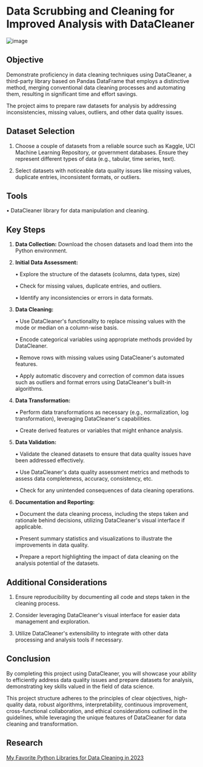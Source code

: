 # Data Scrubbing and Cleaning for Improved Analysis with DataCleaner

![image](https://github.com/westrany/Data-Scrubbing-and-Cleaning-for-Improved-Analysis-with-Python/assets/69496007/8b8c009c-dcb5-4c1e-bcb8-cc3821423902)

## Objective  

Demonstrate proficiency in data cleaning techniques using DataCleaner, a third-party library based on Pandas DataFrame that employs a distinctive method, merging conventional data cleaning processes and automating them, resulting in significant time and effort savings.  

The project aims to prepare raw datasets for analysis by addressing inconsistencies, missing values, outliers, and other data quality issues.

## Dataset Selection  

1. Choose a couple of datasets from a reliable source such as Kaggle, UCI Machine Learning Repository, or government databases. Ensure they represent different types of data (e.g., tabular, time series, text).  

2. Select datasets with noticeable data quality issues like missing values, duplicate entries, inconsistent formats, or outliers.

## Tools  

• DataCleaner library for data manipulation and cleaning.

## Key Steps  

1. **Data Collection:** Download the chosen datasets and load them into the Python environment.
   
2. **Initial Data Assessment:**
   
      • Explore the structure of the datasets (columns, data types, size)
   
      • Check for missing values, duplicate entries, and outliers.
   
      • Identify any inconsistencies or errors in data formats.
   
3. **Data Cleaning:**
   
      • Use DataCleaner's functionality to replace missing values with the mode or median on a column-wise basis.
   
      • Encode categorical variables using appropriate methods provided by DataCleaner.  

      • Remove rows with missing values using DataCleaner's automated features.  

      • Apply automatic discovery and correction of common data issues such as outliers and format errors using DataCleaner's built-in algorithms.  

   
4. **Data Transformation:**
   
      • Perform data transformations as necessary (e.g., normalization, log transformation), leveraging DataCleaner's capabilities.
   
      • Create derived features or variables that might enhance analysis.
   
8. **Data Validation:**
   
      • Validate the cleaned datasets to ensure that data quality issues have been addressed effectively.
   
      • Use DataCleaner's data quality assessment metrics and methods to assess data completeness, accuracy, consistency, etc.
   
      • Check for any unintended consequences of data cleaning operations.
   
10. **Documentation and Reporting:**
    
      • Document the data cleaning process, including the steps taken and rationale behind decisions, utilizing DataCleaner's visual interface if applicable.
    
      • Present summary statistics and visualizations to illustrate the improvements in data quality.
    
      • Prepare a report highlighting the impact of data cleaning on the analysis potential of the datasets.
    

## Additional Considerations  
1. Ensure reproducibility by documenting all code and steps taken in the cleaning process.
   
2. Consider leveraging DataCleaner's visual interface for easier data management and exploration.
   
3. Utilize DataCleaner's extensibility to integrate with other data processing and analysis tools if necessary.

## Conclusion  

By completing this project using DataCleaner, you will showcase your ability to efficiently address data quality issues and prepare datasets for analysis, demonstrating key skills valued in the field of data science.  


This project structure adheres to the principles of clear objectives, high-quality data, robust algorithms, interpretability, continuous improvement, cross-functional collaboration, and ethical considerations outlined in the guidelines, while leveraging the unique features of DataCleaner for data cleaning and transformation.  

## Research  

[My Favorite Python Libraries for Data Cleaning in 2023](https://medium.com/@tubelwj/my-favorite-python-libraries-for-data-cleaning-in-2023-c475830dacbb)
